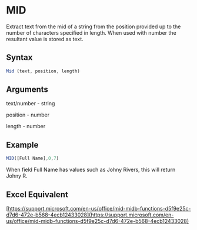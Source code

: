 # MID

Extract text from the mid of a string from the position provided up to the number of characters specified in length. When used with number the resultant value is stored as text.

## Syntax

```javascript
Mid (text, position, length)
```

## Arguments

text/number - string

position - number

length - number

## Example

```javascript
MID([Full Name],0,7)
```

When field Full Name has values such as Johny Rivers, this will return Johny R.

## **Excel Equivalent**

[https://support.microsoft.com/en-us/office/mid-midb-functions-d5f9e25c-d7d6-472e-b568-4ecb12433028](https://support.microsoft.com/en-us/office/mid-midb-functions-d5f9e25c-d7d6-472e-b568-4ecb12433028)
